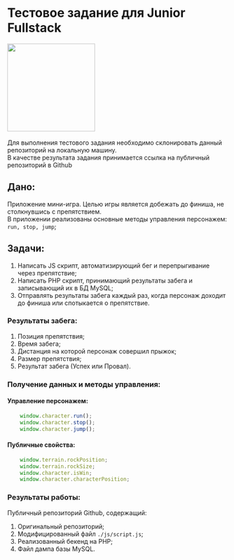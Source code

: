 # Тестовое задание для Junior Fullstack
<img width="200" src="https://raw.githubusercontent.com/wowvendor/wowvendor-junior-test/97bf30dc6a091261bd6fc6409e9c8e2791c3d745/images/donut.svg">\
\
Для выполнения тестового задания необходимо склонировать данный репозиторий на локальную машину. \
В качестве результата задания принимается ссылка на публичный репозиторий в Github

## Дано:

Приложение мини-игра. Целью игры является добежать до финиша, не столкнувшись с препятствием.\
В приложении реализованы основные методы управления персонажем: ```run, stop, jump```;

## Задачи:
1. Написать JS скрипт, автоматизирующий бег и перепрыгивание через препятствие;
2. Написать PHP скрипт, принимающий результаты забега и записывающий их в БД MySQL;
3. Отправлять результаты забега каждый раз, когда персонаж доходит до финиша или спотыкается о препятствие.

### Результаты забега:

1. Позиция препятствия;
2. Время забега;
3. Дистанция на которой персонаж совершил прыжок;
4. Размер препятствия;
5. Результат забега (Успех или Провал).


### Получение данных и методы управления:

#### Управление персонажем:
```js
    window.character.run(); 
    window.character.stop(); 
    window.character.jump(); 
```

#### Публичные свойства:
```js
    window.terrain.rockPosition; 
    window.terrain.rockSize;
    window.character.isWin; 
    window.character.characterPosition;
```
### Результаты работы:
Публичный репозиторий Github, содержащий:
1. Оригинальный репозиторий;
2. Модифицированный файл `./js/script.js`;
3. Реализованный бекенд на PHP;
4. Файл дампа базы MySQL.